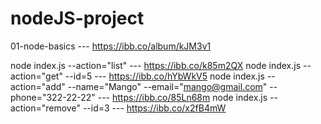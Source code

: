 # nodeJS-project

01-node-basics --- https://ibb.co/album/kJM3v1

node index.js --action="list" --- https://ibb.co/k85m2QX
node index.js --action="get" --id=5 --- https://ibb.co/hYbWkV5
node index.js --action="add" --name="Mango" --email="mango@gmail.com" --phone="322-22-22" --- https://ibb.co/85Ln68m
node index.js --action="remove" --id=3 --- https://ibb.co/x2fB4mW
